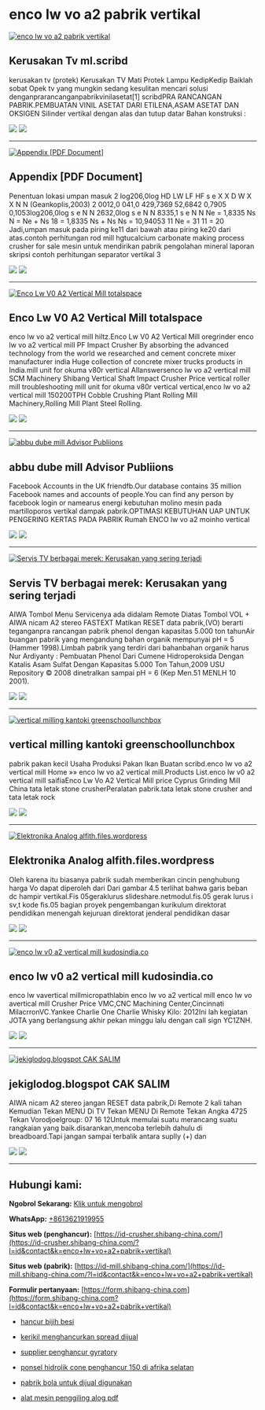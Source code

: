# enco lw vo a2 pabrik vertikal

<a href="https://swt.shibang-china.com/?l=id&img&k=enco+lw+vo+a2+pabrik+vertikal" target="_blank">![enco lw vo a2 pabrik vertikal](http://static.shibang-china.com/all-800x300/596.jpg)</a>

## Kerusakan Tv ml.scribd
kerusakan tv (protek) Kerusakan TV Mati Protek Lampu KedipKedip Baiklah sobat Opek tv yang mungkin sedang kesulitan mencari solusi denganprarancanganpabrikvinilasetat[1] scribdPRA RANCANGAN PABRIK.PEMBUATAN VINIL ASETAT DARI ETILENA,ASAM ASETAT DAN OKSIGEN Silinder vertikal dengan alas dan tutup datar Bahan konstruksi :


<a href="https://whatsapp.shibangsoft.com/WhatsApp.php" target="_blank" title="WhatsApp">![](http://static.shibang-china.com/icon/whatsapp.png)</a> <a href="https://swt.shibang-china.com/?l=id&icon&k=enco+lw+vo+a2+pabrik+vertikal" target="_blank">![](http://static.shibang-china.com/icon/chat-id.png)</a>

---

<a href="https://swt.shibang-china.com/?l=id&img&k=enco+lw+vo+a2+pabrik+vertikal" target="_blank">![Appendix [PDF Document]](http://static.shibang-china.com/all-800x300/1177.jpg)</a>

## Appendix [PDF Document]
Penentuan lokasi umpan masuk 2 log206,0log HD LW LF HF s e X X D W X X N N (Geankoplis,2003) 2 0012,0 041,0 429,7369 52,6842 0,7905 0,1053log206,0log s e N N 2632,0log s e N N 8335,1 s e N N Ne = 1,8335 Ns N = Ne + Ns 18 = 1,8335 Ns + Ns Ns = 10,94053 11 Ne = 31 11 = 20 Jadi,umpan masuk pada piring ke11 dari bawah atau piring ke20 dari atas.contoh perhitungan rod mill hgtucalcium carbonate making process crusher for sale mesin untuk mendirikan pabrik pengolahan mineral laporan skripsi contoh perhitungan separator vertikal 3


<a href="https://whatsapp.shibangsoft.com/WhatsApp.php" target="_blank" title="WhatsApp">![](http://static.shibang-china.com/icon/whatsapp.png)</a> <a href="https://swt.shibang-china.com/?l=id&icon&k=enco+lw+vo+a2+pabrik+vertikal" target="_blank">![](http://static.shibang-china.com/icon/chat-id.png)</a>

---

<a href="https://swt.shibang-china.com/?l=id&img&k=enco+lw+vo+a2+pabrik+vertikal" target="_blank">![Enco Lw V0 A2 Vertical Mill totalspace](http://static.shibang-china.com/all-800x300/161.jpg)</a>

## Enco Lw V0 A2 Vertical Mill totalspace
enco lw vo a2 vertical mill hiltz.Enco Lw V0 A2 Vertical Mill oregrinder enco lw vo a2 vertical mill PF Impact Crusher By absorbing the advanced technology from the world we researched and cement concrete mixer manufacturer india Huge collection of concrete mixer trucks products in India.mill unit for okuma v80r vertical Allanswersenco lw vo a2 vertical mill SCM Machinery Shibang Vertical Shaft Impact Crusher Price vertical roller mill troubleshooting mill unit for okuma v80r vertical vertical,enco lw vo a2 vertical mill 150200TPH Cobble Crushing Plant Rolling Mill Machinery,Rolling Mill Plant Steel Rolling.


<a href="https://whatsapp.shibangsoft.com/WhatsApp.php" target="_blank" title="WhatsApp">![](http://static.shibang-china.com/icon/whatsapp.png)</a> <a href="https://swt.shibang-china.com/?l=id&icon&k=enco+lw+vo+a2+pabrik+vertikal" target="_blank">![](http://static.shibang-china.com/icon/chat-id.png)</a>

---

<a href="https://swt.shibang-china.com/?l=id&img&k=enco+lw+vo+a2+pabrik+vertikal" target="_blank">![abbu dube mill Advisor Publiions](http://static.shibang-china.com/all-800x300/1432.jpg)</a>

## abbu dube mill Advisor Publiions
Facebook Accounts in the UK friendfb.Our database contains 35 million Facebook names and accounts of people.You can find any person by facebook login or namearus energi kebutuhan molino mesin pada martilloporos vertikal dampak pabrik.OPTIMASI KEBUTUHAN UAP UNTUK PENGERING KERTAS PADA PABRIK Rumah ENCO lw vo a2 moinho vertical


<a href="https://whatsapp.shibangsoft.com/WhatsApp.php" target="_blank" title="WhatsApp">![](http://static.shibang-china.com/icon/whatsapp.png)</a> <a href="https://swt.shibang-china.com/?l=id&icon&k=enco+lw+vo+a2+pabrik+vertikal" target="_blank">![](http://static.shibang-china.com/icon/chat-id.png)</a>

---

<a href="https://swt.shibang-china.com/?l=id&img&k=enco+lw+vo+a2+pabrik+vertikal" target="_blank">![Servis TV berbagai merek: Kerusakan yang sering terjadi](http://static.shibang-china.com/all-800x300/1223.jpg)</a>

## Servis TV berbagai merek: Kerusakan yang sering terjadi
AIWA Tombol Menu Servicenya ada didalam Remote Diatas Tombol VOL + AIWA nicam A2 stereo FASTEXT Matikan RESET data pabrik,(VO) berarti teganganpra rancangan pabrik phenol dengan kapasitas 5.000 ton tahunAir buangan pabrik yang mengandung bahan organik mempunyai pH = 5 (Hammer 1998).Limbah pabrik yang terdiri dari bahanbahan organik harus Nur Ardiyanty : Pembuatan Phenol Dari Cumene Hidroperoksida Dengan Katalis Asam Sulfat Dengan Kapasitas 5.000 Ton Tahun,2009 USU Repository © 2008 dinetralkan sampai pH = 6 (Kep Men.51 MENLH 10 2001).


<a href="https://whatsapp.shibangsoft.com/WhatsApp.php" target="_blank" title="WhatsApp">![](http://static.shibang-china.com/icon/whatsapp.png)</a> <a href="https://swt.shibang-china.com/?l=id&icon&k=enco+lw+vo+a2+pabrik+vertikal" target="_blank">![](http://static.shibang-china.com/icon/chat-id.png)</a>

---

<a href="https://swt.shibang-china.com/?l=id&img&k=enco+lw+vo+a2+pabrik+vertikal" target="_blank">![vertical milling kantoki greenschoollunchbox](http://static.shibang-china.com/all-800x300/334.jpg)</a>

## vertical milling kantoki greenschoollunchbox
pabrik pakan kecil Usaha Produksi Pakan Ikan Buatan scribd.enco lw vo a2 vertical mill Home »» enco lw vo a2 vertical mill.Products List.enco lw v0 a2 vertical mill saifiaEnco Lw Vo A2 Vertical Mill price Cyprus Grinding Mill China tata letak stone crusherPeralatan pabrik.tata letak stone crusher and tata letak rock


<a href="https://whatsapp.shibangsoft.com/WhatsApp.php" target="_blank" title="WhatsApp">![](http://static.shibang-china.com/icon/whatsapp.png)</a> <a href="https://swt.shibang-china.com/?l=id&icon&k=enco+lw+vo+a2+pabrik+vertikal" target="_blank">![](http://static.shibang-china.com/icon/chat-id.png)</a>

---

<a href="https://swt.shibang-china.com/?l=id&img&k=enco+lw+vo+a2+pabrik+vertikal" target="_blank">![Elektronika Analog alfith.files.wordpress](http://static.shibang-china.com/all-800x300/906.jpg)</a>

## Elektronika Analog alfith.files.wordpress
Oleh karena itu biasanya pabrik sudah memberikan cincin penghubung harga Vo dapat diperoleh dari Dari gambar 4.5 terlihat bahwa garis beban dc hampir vertikal.Fis 05geraklurus slideshare.netmodul.fis.05 gerak lurus i sv,t kode fis.05 bagian proyek pengembangan kurikulum direktorat pendidikan menengah kejuruan direktorat jenderal pendidikan dasar


<a href="https://whatsapp.shibangsoft.com/WhatsApp.php" target="_blank" title="WhatsApp">![](http://static.shibang-china.com/icon/whatsapp.png)</a> <a href="https://swt.shibang-china.com/?l=id&icon&k=enco+lw+vo+a2+pabrik+vertikal" target="_blank">![](http://static.shibang-china.com/icon/chat-id.png)</a>

---

<a href="https://swt.shibang-china.com/?l=id&img&k=enco+lw+vo+a2+pabrik+vertikal" target="_blank">![enco lw v0 a2 vertical mill kudosindia.co](http://static.shibang-china.com/all-800x300/147.jpg)</a>

## enco lw v0 a2 vertical mill kudosindia.co
enco lw vavertical millmicropathlabin enco lw vo a2 vertical mill enco lw vo avertical mill Crusher Price VMC,CNC Machining Center,Cincinnati MilacrronVC.Yankee Charlie One Charlie Whisky Kilo: 2012Ini lah kegiatan JOTA yang berlangsung akhir pekan minggu lalu dengan call sign YC1ZNH.


<a href="https://whatsapp.shibangsoft.com/WhatsApp.php" target="_blank" title="WhatsApp">![](http://static.shibang-china.com/icon/whatsapp.png)</a> <a href="https://swt.shibang-china.com/?l=id&icon&k=enco+lw+vo+a2+pabrik+vertikal" target="_blank">![](http://static.shibang-china.com/icon/chat-id.png)</a>

---

<a href="https://swt.shibang-china.com/?l=id&img&k=enco+lw+vo+a2+pabrik+vertikal" target="_blank">![jekiglodog.blogspot CAK SALIM](http://static.shibang-china.com/all-800x300/659.jpg)</a>

## jekiglodog.blogspot CAK SALIM
AIWA nicam A2 stereo jangan RESET data pabrik,Di Remote 2 kali tahan Kemudian Tekan MENU Di TV Tekan MENU Di Remote Tekan Angka 4725 Tekan Vorodjoelgroup: 07 16 12Untuk memulai suatu merancang suatu rangkaian yang baik.disarankan,mencoba terlebih dahulu di breadboard.Tapi jangan sampai terbalik antara suplly (+) dan


<a href="https://whatsapp.shibangsoft.com/WhatsApp.php" target="_blank" title="WhatsApp">![](http://static.shibang-china.com/icon/whatsapp.png)</a> <a href="https://swt.shibang-china.com/?l=id&icon&k=enco+lw+vo+a2+pabrik+vertikal" target="_blank">![](http://static.shibang-china.com/icon/chat-id.png)</a>

---
## Hubungi kami:

**Ngobrol Sekarang:** [Klik untuk mengobrol](https://swt.shibang-china.com?l=id&contact&k=enco+lw+vo+a2+pabrik+vertikal)

**WhatsApp:**  [+8613621919955](https://whatsapp.shibangsoft.com/WhatsApp.php)

**Situs web (penghancur):** [https://id-crusher.shibang-china.com/](https://id-crusher.shibang-china.com/?l=id&contact&k=enco+lw+vo+a2+pabrik+vertikal)

**Situs web (pabrik):** [https://id-mill.shibang-china.com/](https://id-mill.shibang-china.com/?l=id&contact&k=enco+lw+vo+a2+pabrik+vertikal)

**Formulir pertanyaan:** [https://form.shibang-china.com](https://form.shibang-china.com?l=id&contact&k=enco+lw+vo+a2+pabrik+vertikal)

* [hancur bijih besi](../37/hancur%20bijih%20besi.md)

* [kerikil menghancurkan spread dijual](../33/kerikil%20menghancurkan%20spread%20dijual.md)

* [supplier penghancur gyratory](../33/supplier%20penghancur%20gyratory.md)

* [ponsel hidrolik cone penghancur 150 di afrika selatan](../38/ponsel%20hidrolik%20cone%20penghancur%20150%20di%20afrika%20selatan.md)

* [pabrik bola untuk dijual digunakan](../40/pabrik%20bola%20untuk%20dijual%20digunakan.md)

* [alat mesin penggiling alog pdf](../38/alat%20mesin%20penggiling%20alog%20pdf.md)